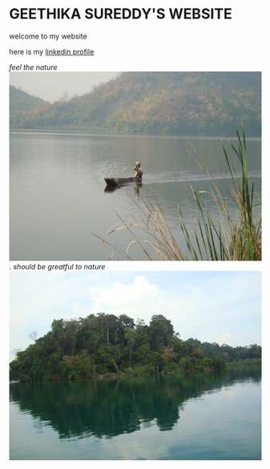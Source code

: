 # GEETHIKA SUREDDY'S WEBSITE

welcome to my website

here is my [linkedin profile](https://www.linkedin.com/in/geethika-sureddy-0500a8202/)

*feel the nature*
![my photo](nature.JPG).
*should be greatful to nature*
![my photo](trees.JPG)